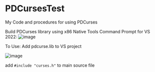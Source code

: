 # PDCursesTest
My Code and procedures for using PDCurses


Build PDCurses library using x86 Native Tools Command Prompt for VS 2022:
![image](https://github.com/user-attachments/assets/7e2e5efc-eb37-4741-b23a-d91d3c9019cc)

To Use:
Add pdcurse.lib to VS project

![image](https://github.com/user-attachments/assets/963cc9cb-479b-46b9-921b-6beed88667f8)

add ```#include "curses.h"```
to main source file

